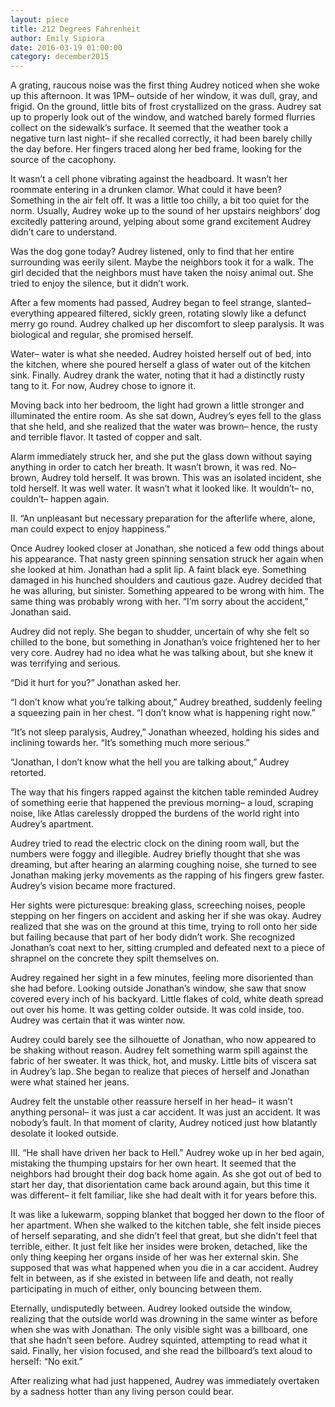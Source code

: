 ```yaml
---
layout: piece
title: 212 Degrees Fahrenheit
author: Emily Sipiora
date: 2016-03-19 01:00:00
category: december2015
---
```

<p>A grating, raucous noise was the first thing Audrey noticed when she woke up this afternoon. It was 1PM– outside of her window, it was dull, gray, and frigid. On the ground, little bits of frost crystallized on the grass. Audrey sat up to properly look out of the window, and watched barely formed flurries collect on the sidewalk’s surface. It seemed that the weather took a negative turn last night– if she recalled correctly, it had been barely chilly the day before. Her fingers traced along her bed frame, looking for the source of the cacophony.</p> 
<p>It wasn’t a cell phone vibrating against the headboard. It wasn’t her roommate entering in a drunken clamor. What could it have been? Something in the air felt off. It was a little too chilly, a bit too quiet for the norm. Usually, Audrey woke up to the sound of her upstairs neighbors’ dog excitedly pattering around, yelping about some grand excitement Audrey didn’t care to understand.</p>
<p>Was the dog gone today? Audrey listened, only to find that her entire surrounding was eerily silent. Maybe the neighbors took it for a walk. The girl decided that the neighbors must have taken the noisy animal out. She tried to enjoy the silence, but it didn’t work.</p>
<p>After a few moments had passed, Audrey began to feel strange, slanted– everything appeared filtered, sickly green, rotating slowly like a defunct merry go round. Audrey chalked up her discomfort to sleep paralysis. It was biological and regular, she promised herself.</p>
<p>Water– water is what she needed. Audrey hoisted herself out of bed, into the kitchen, where she poured herself a glass of water out of the kitchen sink. Finally. 
Audrey drank the water, noting that it had a distinctly rusty tang to it. For now, Audrey chose to ignore it.</p>
<p>Moving back into her bedroom, the light had grown a little stronger and illuminated the entire room. As she sat down, Audrey’s eyes fell to the glass that she held, and she realized that the water was brown– hence, the rusty and terrible flavor. It tasted of copper and salt.</p>
<p>Alarm immediately struck her, and she put the glass down without saying anything in order to catch her breath. It wasn’t brown, it was red. No– brown, Audrey told herself. It was brown. This was an isolated incident, she told herself. It was well water. It wasn’t what it looked like. It wouldn’t– no, couldn’t– happen again.</p>
<p>II. “An unpleasant but necessary preparation for the afterlife where, alone, man could expect to enjoy happiness.”</p>
<p>Once Audrey looked closer at Jonathan, she noticed a few odd things about his appearance. That nasty green spinning sensation struck her again when she looked at him. Jonathan had a split lip. A faint black eye. Something damaged in his hunched shoulders and cautious gaze. Audrey decided that he was alluring, but sinister. Something appeared to be wrong with him. The same thing was probably wrong with her. 
“I’m sorry about the accident,” Jonathan said.</p>
<p>Audrey did not reply. She began to shudder, uncertain of why she felt so chilled to the bone, but something in Jonathan’s voice frightened her to her very core. Audrey had no idea what he was talking about, but she knew it was terrifying and serious.</p>
<p>“Did it hurt for you?” Jonathan asked her.</p>
<p>“I don’t know what you’re talking about,” Audrey breathed, suddenly feeling a squeezing pain in her chest. “I don’t know what is happening right now.”</p>
<p>“It’s not sleep paralysis, Audrey,” Jonathan wheezed, holding his sides and inclining towards her. “It’s something much more serious.”</p>
<p>“Jonathan, I don’t know what the hell you are talking about,” Audrey retorted.</p>
<p>The way that his fingers rapped against the kitchen table reminded Audrey of something eerie that happened the previous morning– a loud, scraping noise, like Atlas carelessly dropped the burdens of the world right into Audrey’s apartment.</p>
<p>Audrey tried to read the electric clock on the dining room wall, but the numbers were foggy and illegible. Audrey briefly thought that she was dreaming, but after hearing an alarming coughing noise, she turned to see Jonathan making jerky movements as the rapping of his fingers grew faster. Audrey’s vision became more fractured.</p>
<p>Her sights were picturesque: breaking glass, screeching noises, people stepping on her fingers on accident and asking her if she was okay. Audrey realized that she was on the ground at this time, trying to roll onto her side but failing because that part of her body didn’t work. She recognized Jonathan’s coat next to her, sitting crumpled and defeated next to a piece of shrapnel on the concrete they spilt themselves on.</p>
<p>Audrey regained her sight in a few minutes, feeling more disoriented than she had before. Looking outside Jonathan’s window, she saw that snow covered every inch of his backyard. Little flakes of cold, white death spread out over his home. It was getting colder outside. It was cold inside, too. Audrey was certain that it was winter now.</p>
<p>Audrey could barely see the silhouette of Jonathan, who now appeared to be shaking without reason. Audrey felt something warm spill against the fabric of her sweater. It was thick, hot, and musky. Little bits of viscera sat in Audrey’s lap. She began to realize that pieces of herself and Jonathan were what stained her jeans.</p>
<p>Audrey felt the unstable other reassure herself in her head– it wasn’t anything personal– it was just a car accident. It was just an accident. It was nobody’s fault. In that moment of clarity, Audrey noticed just how blatantly desolate it looked outside.</p>
<p>III. “He shall have driven her back to Hell.”   Audrey woke up in her bed again, mistaking the thumping upstairs for her own heart. It seemed that the neighbors had brought their dog back home again. As she got out of bed to start her day, that disorientation came back around again, but this time it was different– it felt familiar, like she had dealt with it for years before this.</p>
<p>It was like a lukewarm, sopping blanket that bogged her down to the floor of her apartment. When she walked to the kitchen table, she felt inside pieces of herself separating, and she didn’t feel that great, but she didn’t feel that terrible, either. It just felt like her insides were broken, detached, like the only thing keeping her organs inside of her was her external skin. She supposed that was what happened when you die in a car accident. Audrey felt in between, as if she existed in between life and death, not really participating in much of either, only bouncing between them.</p> 
<p>Eternally, undisputedly between. Audrey looked outside the window, realizing that the outside world was drowning in the same winter as before when she was with Jonathan. The only visible sight was a billboard, one that she hadn’t seen before. Audrey squinted, attempting to read what it said. Finally, her vision focused, and she read the billboard’s text aloud to herself: “No exit.”</p>
<p>After realizing what had just happened, Audrey was immediately overtaken by a sadness hotter than any living person could bear.</p>